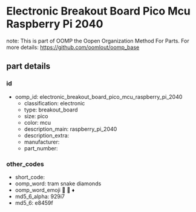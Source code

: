 # Electronic Breakout Board Pico Mcu Raspberry Pi 2040  

note: This is part of OOMP the Oopen Organization Method For Parts. For more details: https://github.com/oomlout/oomp_base

##  part details





### id
* oomp_id: electronic_breakout_board_pico_mcu_raspberry_pi_2040
  * classification: electronic
  * type: breakout_board
  * size: pico
  * color: mcu
  * description_main: raspberry_pi_2040
  * description_extra: 
  * manufacturer: 
  * part_number: 

### other_codes
* short_code: 
* oomp_word: tram snake diamonds
* oomp_word_emoji :tram: :snake: :diamonds:
* md5_6_alpha: 929i7
* md5_6: e8459f